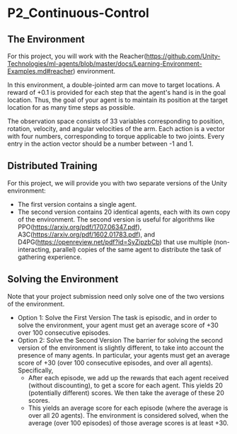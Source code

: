 # P2_Continuous-Control
## The Environment
For this project, you will work with the Reacher(https://github.com/Unity-Technologies/ml-agents/blob/master/docs/Learning-Environment-Examples.md#reacher) environment.


In this environment, a double-jointed arm can move to target locations. A reward of +0.1 is provided for each step that the agent's hand is in the goal location. Thus, the goal of your agent is to maintain its position at the target location for as many time steps as possible.

The observation space consists of 33 variables corresponding to position, rotation, velocity, and angular velocities of the arm. Each action is a vector with four numbers, corresponding to torque applicable to two joints. Every entry in the action vector should be a number between -1 and 1.

## Distributed Training
For this project, we will provide you with two separate versions of the Unity environment:

* The first version contains a single agent.
* The second version contains 20 identical agents, each with its own copy of the environment.
The second version is useful for algorithms like PPO(https://arxiv.org/pdf/1707.06347.pdf), A3C(https://arxiv.org/pdf/1602.01783.pdf), and D4PG(https://openreview.net/pdf?id=SyZipzbCb) that use multiple (non-interacting, parallel) copies of the same agent to distribute the task of gathering experience.

## Solving the Environment
Note that your project submission need only solve one of the two versions of the environment.

* Option 1: Solve the First Version
The task is episodic, and in order to solve the environment, your agent must get an average score of +30 over 100 consecutive episodes.
* Option 2: Solve the Second Version
The barrier for solving the second version of the environment is slightly different, to take into account the presence of many agents. In particular, your agents must get an average score of +30 (over 100 consecutive episodes, and over all agents). Specifically,
  * After each episode, we add up the rewards that each agent received (without discounting), to get a score for each agent. This yields 20 (potentially different) scores. We then take the average of these 20 scores.
  * This yields an average score for each episode (where the average is over all 20 agents).
The environment is considered solved, when the average (over 100 episodes) of those average scores is at least +30.
